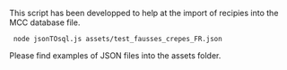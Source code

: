 

This script has been developped to help at the import of recipies into the MCC database file. 

`` 
node jsonTOsql.js assets/test_fausses_crepes_FR.json
``

Please find examples of JSON files into the assets folder.
